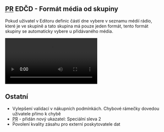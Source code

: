 ﻿---
categories: [fenix]
layout: fenix
---
## <abbr title="Plán rádií">PR</abbr> EDČD - Formát média od skupiny  

Pokud uživatel v Editoru definic částí dne vybere v seznamu médií rádio, které je ve skupině a tato skupina má pouze jeden formát, tento formát skupiny se automaticky vybere u přidávaného média.


<video src="{{site.url}}/data/prmediumodskupiny.mp4" type="video/mp4" controls>Volitelné sloupce rádií</video>





## Ostatní
<ul>

<li>Vylepšení validací v nákupních podmínkách. Chybové rámečky dovedou uživatele přímo k chybě</li>
<li><abbr title="Plán rádií">PR</abbr> - přidán nový ukazatel: Speciální sleva 2</li>
<li>Povolení kvality zásahu pro externí poskytovatele dat</li>

</ul>